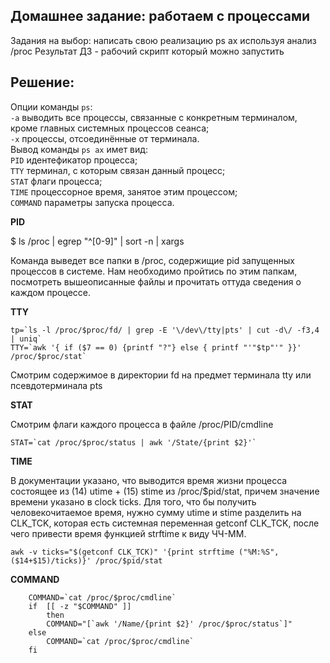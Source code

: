 ## Домашнее задание: работаем с процессами
Задания на выбор:
написать свою реализацию ps ax используя анализ /proc
Результат ДЗ - рабочий скрипт который можно запустить
## Решение:
Опции команды ```ps```:\
```-a``` выводить все процессы, связанные с конкретным терминалом, кроме главных системных процессов сеанса;\
```-x``` процессы, отсоединённые от терминала.\
Вывод команды ```ps ax``` имет вид:\
```PID``` идентефикатор процесса;\
```TTY``` терминал, с которым связан данный процесс;\
```STAT``` флаги процесса;\
```TIME``` процессорное время, занятое этим процессом;\
```COMMAND``` параметры запуска процесса.

**PID**

$ ls /proc | egrep "^[0-9]" | sort -n | xargs

Команда выведет все папки в /proc, содержищие pid запущенных процессов в системе. Нам необходимо пройтись по этим папкам, посмотреть вышеописанные файлы и прочитать оттуда сведения о каждом процессе.

**TTY**
```
tp=`ls -l /proc/$proc/fd/ | grep -E '\/dev\/tty|pts' | cut -d\/ -f3,4 | uniq`
TTY=`awk '{ if ($7 == 0) {printf "?"} else { printf "'"$tp"'" }}' /proc/$proc/stat`
```
Смотрим содержимое в директории fd  на предмет терминала tty или псевдотерминала pts

**STAT**

Смотрим флаги каждого процесса в файле /proc/PID/cmdline
```
STAT=`cat /proc/$proc/status | awk '/State/{print $2}'`
```

**TIME**

В документации указано, что выводится время жизни процесса состоящее из (14) utime + (15) stime из /proc/$pid/stat, причем значение времени указано в clock ticks. Для того, что бы получить человекочитаемое время, нужно сумму utime и stime разделить на CLK_TCK, которая есть системная переменная getconf CLK_TCK, после чего привести время функцией strftime к виду ЧЧ-ММ.
```
awk -v ticks="$(getconf CLK_TCK)" '{print strftime ("%M:%S", ($14+$15)/ticks)}' /proc/$pid/stat
```

**COMMAND**

```
    COMMAND=`cat /proc/$proc/cmdline`
    if  [[ -z "$COMMAND" ]]
        then
        COMMAND="[`awk '/Name/{print $2}' /proc/$proc/status`]"
    else
        COMMAND=`cat /proc/$proc/cmdline`
    fi
```
